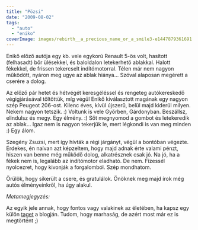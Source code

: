 ```yaml
---
title: "Pözsi"
date: "2009-08-02"
tags: 
  - "auto"
  - "eniko"
coverImage: images/rebirth__a_precious_name_or_a_smile3-e1447879361691.jpg
---
```


Enikő előző autója egy kb. vele egykorú Renault 5-ös volt, hasított (felhasadt) bőr ülésekkel, és baloldalon letekerhető ablakkal. Halott fékekkel, de frissen tekercselt indítómotorral. Télen már nem nagyon működött, nyáron meg ugye az ablak hiánya... Szóval alaposan megérett a cserére a dolog.

Az előző pár hetet és hétvégét keresgéléssel és rengeteg autókereskedő végigjárásával töltöttük, míg végül Enikő kiválasztott magának egy nagyon szép Peugeot 206-ost. Kilenc éves, kívül újszerű, belül majd kiderül milyen. Nekem nagyon tetszik. :) Voltunk is vele Győrben, Gárdonyban. Beszállsz, elindulsz és megy. Egy élmény. :) Sőt megnyomod a gombot és letekeredik az ablak... Igaz nem is nagyon tekerjük le, mert légkondi is van meg minden :) Egy álom.

Szegény Zsuzsi, mert így hívták a régi járgányt, végül a bontóban végezte. Érdekes, én naívan azt képzeltem, hogy majd adnak érte valami pénzt, hiszen van benne még működő dolog, alkatrésznek csak jó. Na jó, ha a fékek nem is, legalább az indítómotor eladható. De nem. Fizessél nyolcezret, hogy kivonják a forgalomból. Szép mondhatom.

Örülök, hogy sikerült a csere, és gratulálok. Önöknek meg majd írok még autós élményeinkről, ha úgy alakul.

_Metamegjegyzés:_

Az egyik jele annak, hogy fontos vagy valakinek az életében, ha kapsz egy külön [taget](https://csokavar.hu/blog/tag/eniko/) a blogján. Tudom, hogy marhaság, de azért most már ez is megtörtént ;)
